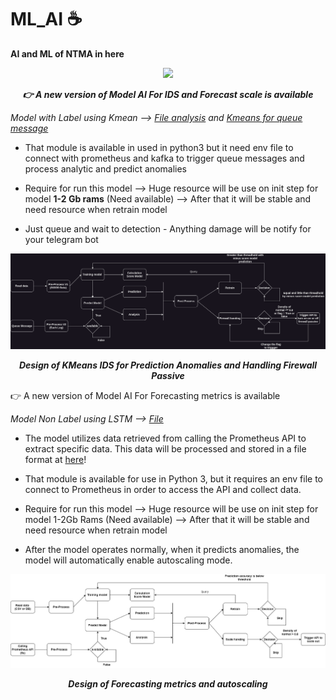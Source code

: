# ML_AI :coffee:

**AI and ML of NTMA in here**

<div align="center">
	<img src="https://gifdb.com/images/high/colorful-bouncing-update-text-3rtmoubg4wfovqho.gif">
    <strong><em><p style="text-align: center;">👉 A new version of Model AI For IDS and Forecast scale is available</p></em></strong>
</div>


*Model with Label using Kmean --> [File analysis](./IDS/ModelNonLabel/KMEAN.ipynb) and [Kmeans for queue message](./IDS/ModelNonLabel/IDS-Kmeans.py)*

- That module is available in used in python3 but it need env file to connect with prometheus and kafka to trigger queue messages and process analytic and predict anomalies

- Require for run this model --> Huge resource will be use on init step for model **1-2 Gb rams** (Need available) --> After that it will be stable and need resource when retrain model

- Just queue and wait to detection - Anything damage will be notify for your telegram bot

<div align="center">
	<img src="./Design/KMeans-IDS.drawio.png">
    <strong><em><p style="text-align: center;">Design of KMeans IDS for Prediction Anomalies and Handling Firewall Passive</p></em></strong>
</div>


👉 A new version of Model AI For Forecasting metrics is available

*Model Non Label using LSTM --> [File](./Forecast/training_model.py)*

- The model utilizes data retrieved from calling the Prometheus API to extract specific data. This data will be processed and stored in a file format at [here](./Data/data_metrics/2023-06-13-06.csv)!
  
- That module is available for use in Python 3, but it requires an env file to connect to Prometheus in order to access the API and collect data.
      
- Require for run this model --> Huge resource will be use on init step for model 1-2Gb Rams (Need available) --> After that it will be stable and need resource when retrain model

- After the model operates normally, when it predicts anomalies, the model will automatically enable autoscaling mode.

<div align="center">
	<img src="./Design/Forecasting_metrics_for_autoscaling.drawio.png">
    <strong><em><p style="text-align: center;">Design of Forecasting metrics and autoscaling</p></em></strong>
</div>
